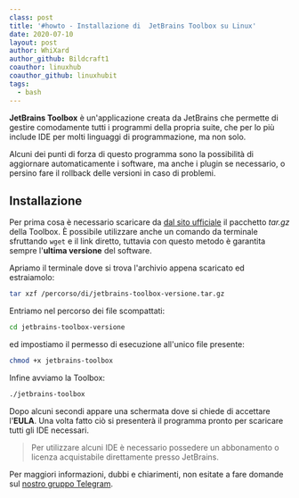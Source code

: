 ```yaml
---
class: post
title: '#howto - Installazione di  JetBrains Toolbox su Linux'
date: 2020-07-10
layout: post
author: WhiXard
author_github: Bildcraft1
coauthor: linuxhub
coauthor_github: linuxhubit
tags:
  - bash
---
```

**JetBrains Toolbox** è un'applicazione creata da JetBrains che permette di gestire comodamente tutti i programmi della propria suite, che per lo più include IDE per molti linguaggi di programmazione, ma non solo. 

Alcuni dei punti di forza di questo programma sono la possibilità di aggiornare automaticamente i software, ma anche i plugin se necessario, o persino fare il rollback delle versioni in caso di problemi.

## Installazione

Per prima cosa è necessario scaricare da <a href="https://www.jetbrains.com/toolbox-app/download/download-thanks.html?platform=linux">dal sito ufficiale</a> il pacchetto *tar.gz* della Toolbox. È possibile utilizzare anche un comando da terminale sfruttando `wget` e il link diretto, tuttavia con questo metodo è garantita sempre l'**ultima versione** del software.

Apriamo il terminale dove si trova l'archivio appena scaricato ed estraiamolo:

```bash
tar xzf /percorso/di/jetbrains-toolbox-versione.tar.gz
```

Entriamo nel percorso dei file scompattati:

```bash
cd jetbrains-toolbox-versione
```

ed impostiamo il permesso di esecuzione all'unico file presente:

```bash
chmod +x jetbrains-toolbox
```

Infine avviamo la Toolbox:

```bash
./jetbrains-toolbox
```

Dopo alcuni secondi appare una schermata dove si chiede di accettare l'**EULA**. Una volta fatto ciò si presenterà il programma pronto per scaricare tutti gli IDE necessari.

> Per utilizzare alcuni IDE è necessario possedere un abbonamento o licenza acquistabile direttamente presso JetBrains.

Per maggiori informazioni, dubbi e chiarimenti, non esitate a fare domande sul <a href="https://t.me/linuxpeople">nostro gruppo Telegram</a>.